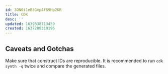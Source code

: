 ```yaml
---
id: 3ON0i1eB3Gmp4fS9Hp2KR
title: CDK
desc: ''
updated: 1639838713459
created: 1637288319196
---
```


## Caveats and Gotchas

Make sure that construct IDs are reproducible. It is recommended to run `cdk synth -q` twice and compare the generated files.
